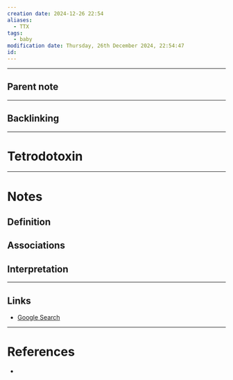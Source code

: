```yaml
---
creation date: 2024-12-26 22:54
aliases:
  - TTX
tags:
  - baby
modification date: Thursday, 26th December 2024, 22:54:47
id:
---
```

---

## Parent note
---
## Backlinking


---
# Tetrodotoxin


---
# Notes

## Definition

## Associations

## Interpretation

---
## Links
- [Google Search](https://www.google.com/search?q=Tetrodotoxin)

---
# References
+ 
